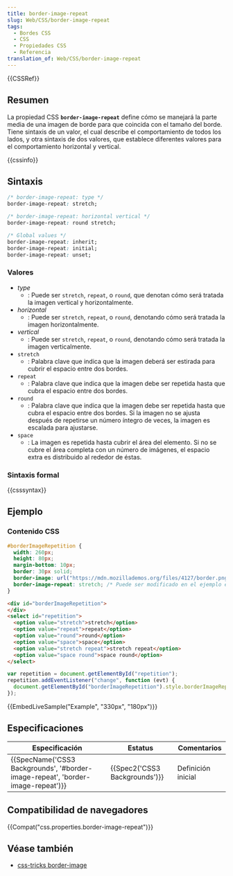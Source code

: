 ```yaml
---
title: border-image-repeat
slug: Web/CSS/border-image-repeat
tags:
  - Bordes CSS
  - CSS
  - Propiedades CSS
  - Referencia
translation_of: Web/CSS/border-image-repeat
---
```


{{CSSRef}}

## Resumen

La propiedad CSS **`border-image-repeat`** define cómo se manejará la parte media de una imagen de borde para que coincida con el tamaño del borde. Tiene sintaxis de un valor, el cual describe el comportamiento de todos los lados, y otra sintaxis de dos valores, que establece diferentes valores para el comportamiento horizontal y vertical.

{{cssinfo}}

## Sintaxis

```css
/* border-image-repeat: type */
border-image-repeat: stretch;

/* border-image-repeat: horizontal vertical */
border-image-repeat: round stretch;

/* Global values */
border-image-repeat: inherit;
border-image-repeat: initial;
border-image-repeat: unset;
```

### Valores

- _type_
  - : Puede ser `stretch`, `repeat`, o `round`, que denotan cómo será tratada la imagen vertical y horizontalmente.
- _horizontal_
  - : Puede ser `stretch`, `repeat`, o `round`, denotando cómo será tratada la imagen horizontalmente.
- _vertical_
  - : Puede ser `stretch`, `repeat`, o `round`, denotando cómo será tratada la imagen verticalmente.
- `stretch`
  - : Palabra clave que indica que la imagen deberá ser estirada para cubrir el espacio entre dos bordes.
- `repeat`
  - : Palabra clave que indica que la imagen debe ser repetida hasta que cubra el espacio entre dos bordes.
- `round`
  - : Palabra clave que indica que la imagen debe ser repetida hasta que cubra el espacio entre dos bordes. Si la imagen no se ajusta después de repetirse un número íntegro de veces, la imagen es escalada para ajustarse.
- `space`
  - : La imagen es repetida hasta cubrir el área del elemento. Si no se cubre el área completa con un número de imágenes, el espacio extra es distribuido al rededor de éstas.

### Sintaxis formal

{{csssyntax}}

## Ejemplo

### Contenido CSS

```css
#borderImageRepetition {
  width: 260px;
  height: 80px;
  margin-bottom: 10px;
  border: 30px solid;
  border-image: url("https://mdn.mozillademos.org/files/4127/border.png") 27;
  border-image-repeat: stretch; /* Puede ser modificado en el ejemplo en vivo */
}
```

```html hidden
<div id="borderImageRepetition">
</div>
<select id="repetition">
  <option value="stretch">stretch</option>
  <option value="repeat">repeat</option>
  <option value="round">round</option>
  <option value="space">space</option>
  <option value="stretch repeat">stretch repeat</option>
  <option value="space round">space round</option>
</select>
```

```js hidden
var repetition = document.getElementById("repetition");
repetition.addEventListener("change", function (evt) {
  document.getElementById("borderImageRepetition").style.borderImageRepeat = evt.target.value;
});
```

{{EmbedLiveSample("Example", "330px", "180px")}}

## Especificaciones

| Especificación                                                                                           | Estatus                                  | Comentarios        |
| -------------------------------------------------------------------------------------------------------- | ---------------------------------------- | ------------------ |
| {{SpecName('CSS3 Backgrounds', '#border-image-repeat', 'border-image-repeat')}} | {{Spec2('CSS3 Backgrounds')}} | Definición inicial |

## Compatibilidad de navegadores

{{Compat("css.properties.border-image-repeat")}}

## Véase también

- [css-tricks border-image](https://css-tricks.com/almanac/properties/b/border-image/)

